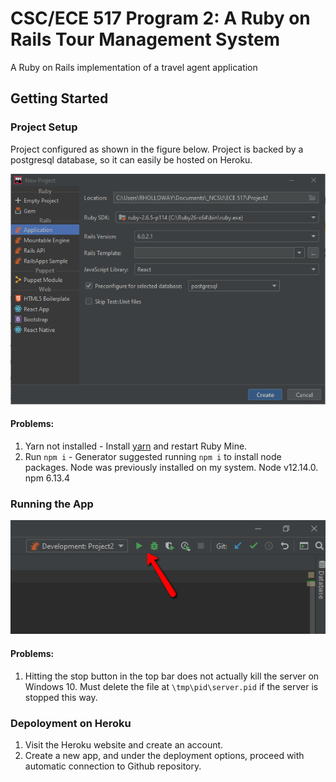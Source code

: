 # CSC/ECE 517 Program 2: A Ruby on Rails Tour Management System
A Ruby on Rails implementation of a travel agent application

## Getting Started
### Project Setup
Project configured as shown in the figure below. Project is backed by a postgresql database, so it can easily be hosted on Heroku.

![Project Config](documentation/RailsProjectConfiguration.png)

#### Problems:
1. Yarn not installed - Install [yarn](https://legacy.yarnpkg.com/lang/en/docs/install/#windows-stable) and restart Ruby Mine.
2. Run `npm i` - Generator suggested running `npm i` to install node packages. Node was previously installed on my system. Node v12.14.0. npm 6.13.4

### Running the App
![Run](documentation/RunTheProject.png)
#### Problems:
1. Hitting the stop button in the top bar does not actually kill the server on Windows 10. Must delete the file at `\tmp\pid\server.pid` if the server is stopped this way.

### Depoloyment on Heroku
1.  Visit the Heroku website and create an account.
2.  Create a new app, and under the deployment options, proceed with automatic connection to Github repository.  
